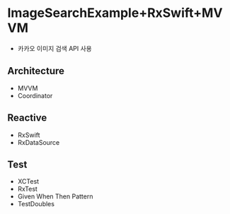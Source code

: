 
# ImageSearchExample+RxSwift+MVVM

- 카카오 이미지 검색 API 사용

## Architecture

- MVVM
- Coordinator

## Reactive

- RxSwift
- RxDataSource

## Test

- XCTest
- RxTest
- Given When Then Pattern
- TestDoubles
